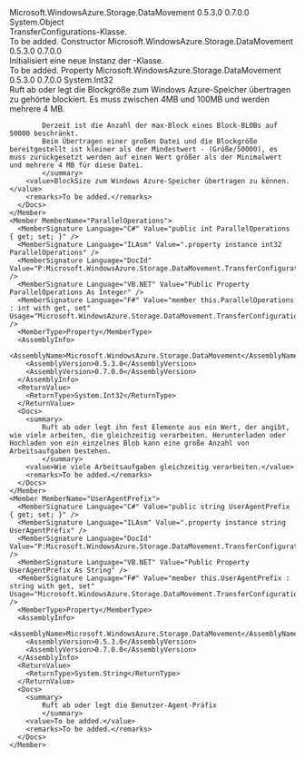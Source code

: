 <Type Name="TransferConfigurations" FullName="Microsoft.WindowsAzure.Storage.DataMovement.TransferConfigurations">
  <TypeSignature Language="C#" Value="public class TransferConfigurations" />
  <TypeSignature Language="ILAsm" Value=".class public auto ansi beforefieldinit TransferConfigurations extends System.Object" />
  <TypeSignature Language="DocId" Value="T:Microsoft.WindowsAzure.Storage.DataMovement.TransferConfigurations" />
  <TypeSignature Language="VB.NET" Value="Public Class TransferConfigurations" />
  <TypeSignature Language="F#" Value="type TransferConfigurations = class" />
  <AssemblyInfo>
    <AssemblyName>Microsoft.WindowsAzure.Storage.DataMovement</AssemblyName>
    <AssemblyVersion>0.5.3.0</AssemblyVersion>
    <AssemblyVersion>0.7.0.0</AssemblyVersion>
  </AssemblyInfo>
  <Base>
    <BaseTypeName>System.Object</BaseTypeName>
  </Base>
  <Interfaces />
  <Docs>
    <summary>
            TransferConfigurations-Klasse.
            </summary>
    <remarks>To be added.</remarks>
  </Docs>
  <Members>
    <Member MemberName=".ctor">
      <MemberSignature Language="C#" Value="public TransferConfigurations ();" />
      <MemberSignature Language="ILAsm" Value=".method public hidebysig specialname rtspecialname instance void .ctor() cil managed" />
      <MemberSignature Language="DocId" Value="M:Microsoft.WindowsAzure.Storage.DataMovement.TransferConfigurations.#ctor" />
      <MemberSignature Language="VB.NET" Value="Public Sub New ()" />
      <MemberType>Constructor</MemberType>
      <AssemblyInfo>
        <AssemblyName>Microsoft.WindowsAzure.Storage.DataMovement</AssemblyName>
        <AssemblyVersion>0.5.3.0</AssemblyVersion>
        <AssemblyVersion>0.7.0.0</AssemblyVersion>
      </AssemblyInfo>
      <Parameters />
      <Docs>
        <summary>
            Initialisiert eine neue Instanz der <see cref="T:Microsoft.WindowsAzure.Storage.DataMovement.TransferConfigurations" />-Klasse.
            </summary>
        <remarks>To be added.</remarks>
      </Docs>
    </Member>
    <Member MemberName="BlockSize">
      <MemberSignature Language="C#" Value="public int BlockSize { get; set; }" />
      <MemberSignature Language="ILAsm" Value=".property instance int32 BlockSize" />
      <MemberSignature Language="DocId" Value="P:Microsoft.WindowsAzure.Storage.DataMovement.TransferConfigurations.BlockSize" />
      <MemberSignature Language="VB.NET" Value="Public Property BlockSize As Integer" />
      <MemberSignature Language="F#" Value="member this.BlockSize : int with get, set" Usage="Microsoft.WindowsAzure.Storage.DataMovement.TransferConfigurations.BlockSize" />
      <MemberType>Property</MemberType>
      <AssemblyInfo>
        <AssemblyName>Microsoft.WindowsAzure.Storage.DataMovement</AssemblyName>
        <AssemblyVersion>0.5.3.0</AssemblyVersion>
        <AssemblyVersion>0.7.0.0</AssemblyVersion>
      </AssemblyInfo>
      <ReturnValue>
        <ReturnType>System.Int32</ReturnType>
      </ReturnValue>
      <Docs>
        <summary>
            Ruft ab oder legt die Blockgröße zum Windows Azure-Speicher übertragen zu gehörte blockiert. Es muss zwischen 4MB und 100MB und werden mehrere 4 MB.
            
            Derzeit ist die Anzahl der max-Block eines Block-BLOBs auf 50000 beschränkt.
            Beim Übertragen einer großen Datei und die Blockgröße bereitgestellt ist kleiner als der Mindestwert - (Größe/50000), es muss zurückgesetzt werden auf einen Wert größer als der Minimalwert und mehrere 4 MB für diese Datei.
            </summary>
        <value>BlockSize zum Windows Azure-Speicher übertragen zu können.</value>
        <remarks>To be added.</remarks>
      </Docs>
    </Member>
    <Member MemberName="ParallelOperations">
      <MemberSignature Language="C#" Value="public int ParallelOperations { get; set; }" />
      <MemberSignature Language="ILAsm" Value=".property instance int32 ParallelOperations" />
      <MemberSignature Language="DocId" Value="P:Microsoft.WindowsAzure.Storage.DataMovement.TransferConfigurations.ParallelOperations" />
      <MemberSignature Language="VB.NET" Value="Public Property ParallelOperations As Integer" />
      <MemberSignature Language="F#" Value="member this.ParallelOperations : int with get, set" Usage="Microsoft.WindowsAzure.Storage.DataMovement.TransferConfigurations.ParallelOperations" />
      <MemberType>Property</MemberType>
      <AssemblyInfo>
        <AssemblyName>Microsoft.WindowsAzure.Storage.DataMovement</AssemblyName>
        <AssemblyVersion>0.5.3.0</AssemblyVersion>
        <AssemblyVersion>0.7.0.0</AssemblyVersion>
      </AssemblyInfo>
      <ReturnValue>
        <ReturnType>System.Int32</ReturnType>
      </ReturnValue>
      <Docs>
        <summary>
            Ruft ab oder legt ihn fest Elemente aus ein Wert, der angibt, wie viele arbeiten, die gleichzeitig verarbeiten. Herunterladen oder Hochladen von ein einzelnes Blob kann eine große Anzahl von Arbeitsaufgaben bestehen.
            </summary>
        <value>Wie viele Arbeitsaufgaben gleichzeitig verarbeiten.</value>
        <remarks>To be added.</remarks>
      </Docs>
    </Member>
    <Member MemberName="UserAgentPrefix">
      <MemberSignature Language="C#" Value="public string UserAgentPrefix { get; set; }" />
      <MemberSignature Language="ILAsm" Value=".property instance string UserAgentPrefix" />
      <MemberSignature Language="DocId" Value="P:Microsoft.WindowsAzure.Storage.DataMovement.TransferConfigurations.UserAgentPrefix" />
      <MemberSignature Language="VB.NET" Value="Public Property UserAgentPrefix As String" />
      <MemberSignature Language="F#" Value="member this.UserAgentPrefix : string with get, set" Usage="Microsoft.WindowsAzure.Storage.DataMovement.TransferConfigurations.UserAgentPrefix" />
      <MemberType>Property</MemberType>
      <AssemblyInfo>
        <AssemblyName>Microsoft.WindowsAzure.Storage.DataMovement</AssemblyName>
        <AssemblyVersion>0.5.3.0</AssemblyVersion>
        <AssemblyVersion>0.7.0.0</AssemblyVersion>
      </AssemblyInfo>
      <ReturnValue>
        <ReturnType>System.String</ReturnType>
      </ReturnValue>
      <Docs>
        <summary>
            Ruft ab oder legt die Benutzer-Agent-Präfix
            </summary>
        <value>To be added.</value>
        <remarks>To be added.</remarks>
      </Docs>
    </Member>
  </Members>
</Type>